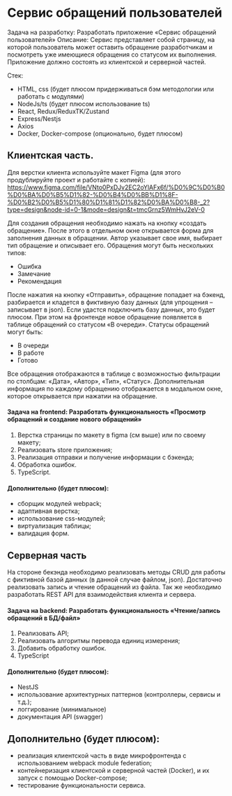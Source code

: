 # Сервис обращений пользователей

Задача на разработку: Разработать приложение «Сервис обращений пользователей»
Описание:
Сервис представляет собой страницу, на которой пользователь может оставить обращение разработчикам и посмотреть уже имеющиеся обращения со статусом их выполнения.
Приложение должно состоять из клиентской и серверной частей.

Стек:

- HTML, css (будет плюсом придерживаться бэм методологии или работать с модулями)
- NodeJs/ts (будет плюсом использование ts)
- React, Redux/ReduxTK/Zustand
- Express/Nestjs
- Axios
- Docker, Docker-compose (опционально, будет плюсом)

## Клиентская часть.

Для верстки клиента используйте макет Figma (для этого продублируйте проект и работайте с копией):
https://www.figma.com/file/VNto0PxDJv2EC2oYlAFx6f/%D0%9C%D0%B0%D0%BA%D0%B5%D1%82-%D0%B4%D0%BB%D1%8F-%D0%B2%D0%B5%D1%80%D1%81%D1%82%D0%BA%D0%B8-_2?type=design&node-id=0-1&mode=design&t=tmcGrnz5WmHvJ2eV-0

Для создания обращения необходимо нажать на кнопку «создать обращение».
После этого в отдельном окне открывается форма для заполнения данных в обращении.
Автор указывает свое имя, выбирает тип обращение и описывает его.
Обращения могут быть нескольких типов:

- Ошибка
- Замечание
- Рекомендация

После нажатия на кнопку «Отправить», обращение попадает на бэкенд, разбирается и кладется в фиктивную базу данных (для упрощения – записывает в json). Если удастся подключить базу данных, это будет плюсом.
При этом на фронтенде новое обращение появляется в таблице обращений со статусом «В очереди».
Статусы обращений могут быть:

- В очереди
- В работе
- Готово

Все обращения отображаются в таблице с возможностью фильтрации по столбцам: «Дата», «Автор», «Тип», «Статус».
Дополнительная информация по каждому обращению отображается в модальном окне, которое открывается при нажатии на обращение.

#### Задача на frontend: Разработать функциональность «Просмотр обращений и создание нового обращений»

1. Верстка страницы по макету в figma (см выше) или по своему макету;
2. Реализовать store приложения;
3. Реализация отправки и получение информации с бэкенда;
4. Обработка ошибок.
5. TypeScript.

#### Дополнительно (будет плюсом):

- сборщик модулей webpack;
- адаптивная верстка;
- использование css-модулей;
- виртуализация таблицы;
- валидация форм.

## Серверная часть

На стороне бекэнда необходимо реализовать методы CRUD для работы с фиктивной базой данных (в данной случае файлом, json). Достаточно реализовать запись и чтение обращений из файла.
Так же необходимо разработать REST API для взаимодействия клиента и сервера.

#### Задача на backend: Разработать функциональность «Чтение/запись обращений в БД/файл»

1. Реализовать API;
2. Реализовать алгоритмы перевода единиц измерения;
3. Добавить обработку ошибок.
4. TypeScript

#### Дополнительно (будет плюсом):

- NestJS
- использование архитектурных паттернов (контроллеры, сервисы и т.д.);
- логгирование (минимальное)
- документация API (swagger)

## Дополнительно (будет плюсом):

- реализация клиентской часть в виде микрофронтенда с использованием webpack module federation;
- контейнеризация клиентской и серверной частей (Docker), и их запуск с помощью Docker-compose;
- тестирование функциональности сервиса.
